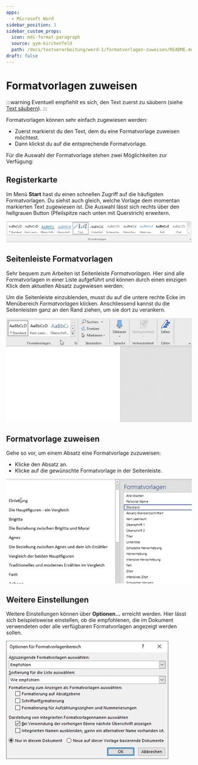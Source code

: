```yaml
---
apps:
  - Microsoft Word
sidebar_position: 1
sidebar_custom_props:
  icon: mdi-format-paragraph
  source: gym-kirchenfeld
  path: /docs/textverarbeitung/word-1/formatvorlagen-zuweisen/README.md
draft: false
---
```


# Formatvorlagen zuweisen



:::warning
Eventuell empfiehlt es sich, den Text zuerst zu säubern (siehe [Text säubern](../../word-2/text-saeubern/)).
:::

Formatvorlagen können sehr einfach zugewiesen werden:

* Zuerst markierst du den Text, dem du eine Formatvorlage zuweisen möchtest.
* Dann klickst du auf die entsprechende Formatvorlage.

Für die Auswahl der Formatvorlage stehen zwei Möglichkeiten zur Verfügung:

## Registerkarte
Im Menü __Start__ hast du einen schnellen Zugriff auf die häufigsten Formatvorlagen. Du siehst auch gleich, welche Vorlage dem momentan markierten Text zugewiesen ist. Die Auswahl lässt sich rechts über den hellgrauen Button (Pfeilspitze nach unten mit Querstrich) erweitern.

![Bereich «Formatvorlagen» im Menü «Start»](./registerkarte.png)

## Seitenleiste Formatvorlagen

Sehr bequem zum Arbeiten ist Seitenleiste _Formatvorlagen_. Hier sind alle Formatvorlagen in einer Liste aufgeführt und können durch einen einzigen Klick dem aktuellen Absatz zugewiesen werden:

Um die Seitenleiste einzublenden, musst du auf die untere rechte Ecke im Menübereich _Formatvorlagen_ klicken. Anschliessend kannst du die Seitenleisten ganz an den Rand ziehen, um sie dort zu verankern.

![](./formatvorlagen-einblenden.gif)

## Formatvorlage zuweisen

Gehe so vor, um einem Absatz eine Formatvorlage zuzuweisen:

- Klicke den Absatz an.
- Klicke auf die gewünschte Formatvorlage in der Seitenleiste.

![](./formatvorlage-zuweisen.gif)

## Weitere Einstellungen

Weitere Einstellungen können über __Optionen…__ erreicht werden. Hier lässt sich beispielsweise einstellen, ob die empfohlenen, die im Dokument verwendeten oder alle verfügbaren Formatvorlagen angezeigt werden sollen.

![Fenster «Optionen»](./formatvorlagen-optionen.png)
